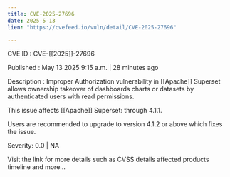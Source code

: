 ```yaml
---
title: CVE-2025-27696
date: 2025-5-13
lien: "https://cvefeed.io/vuln/detail/CVE-2025-27696"

---
```


CVE ID : CVE-[[2025]]-27696

Published :  May 13
2025
9:15 a.m. | 28 minutes ago

Description : Improper Authorization vulnerability in [[Apache]] Superset allows ownership takeover of dashboards
charts or datasets by authenticated users with read permissions.

This issue affects [[Apache]] Superset: through 4.1.1.

Users are recommended to upgrade to version 4.1.2 or above
which fixes the issue.

Severity: 0.0 | NA

Visit the link for more details
such as CVSS details
affected products
timeline
and more...
